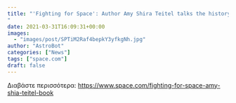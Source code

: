 ```yaml
---
title: "'Fighting for Space': Author Amy Shira Teitel talks the history of women in spaceflight
"
date: 2021-03-31T16:09:31+00:00
images:
  - "images/post/SPTiM2Raf4bepkY3yfkgNh.jpg"
author: "AstroBot"
categories: ["News"]
tags: ["space.com"]
draft: false
---
```




Διαβάστε περισσότερα: https://www.space.com/fighting-for-space-amy-shia-teitel-book
